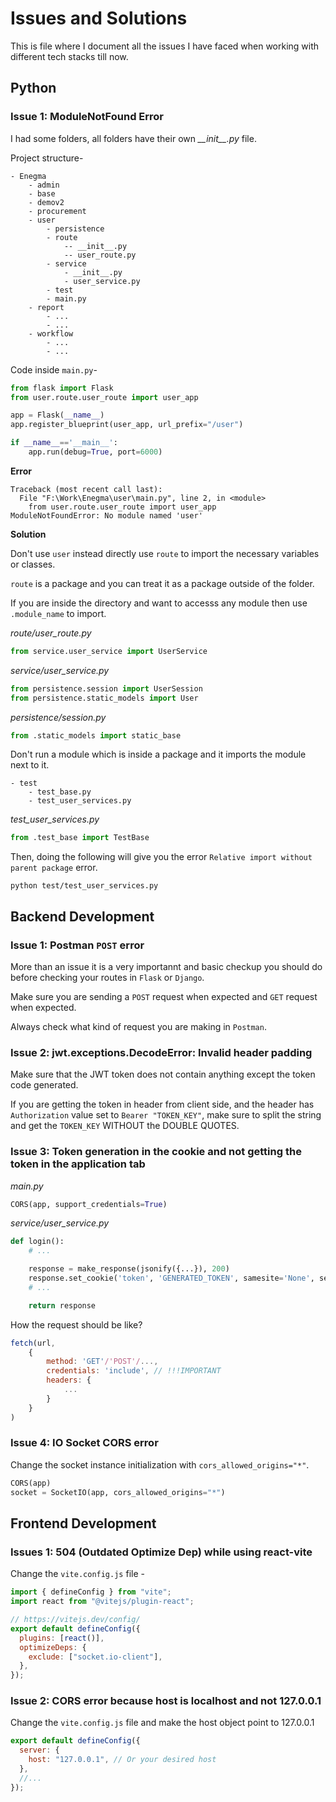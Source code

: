 # Issues and Solutions

This is file where I document all the issues I have faced when working with different tech stacks till now.

## Python

### Issue 1: ModuleNotFound Error

I had some folders, all folders have their own _\_\_init\_\_.py_ file.

Project structure-

```
- Enegma
    - admin
    - base
    - demov2
    - procurement
    - user
        - persistence
        - route
            -- __init__.py
            -- user_route.py
        - service
            - __init__.py
            - user_service.py
        - test
        - main.py
    - report
        - ...
        - ...
    - workflow
        - ...
        - ...
```

Code inside `main.py`-

```python
from flask import Flask
from user.route.user_route import user_app

app = Flask(__name__)
app.register_blueprint(user_app, url_prefix="/user")

if __name__=='__main__':
    app.run(debug=True, port=6000)
```

**Error**

```
Traceback (most recent call last):
  File "F:\Work\Enegma\user\main.py", line 2, in <module>
    from user.route.user_route import user_app
ModuleNotFoundError: No module named 'user'
```

**Solution**

Don't use `user` instead directly use `route` to import the necessary variables or classes.

`route` is a package and you can treat it as a package outside of the folder.

If you are inside the directory and want to accesss any module then use `.module_name` to import.

_route/user_route.py_

```python
from service.user_service import UserService
```

_service/user_service.py_

```python
from persistence.session import UserSession
from persistence.static_models import User
```

_persistence/session.py_

```python
from .static_models import static_base
```

Don't run a module which is inside a package and it imports the module next to it.

```
- test
    - test_base.py
    - test_user_services.py
```

_test_user_services.py_

```python
from .test_base import TestBase
```

Then, doing the following will give you the error `Relative import without parent package` error.

```
python test/test_user_services.py
```

## Backend Development

### Issue 1: Postman `POST` error

More than an issue it is a very importannt and basic checkup you should do before checking your routes in `Flask` or `Django`.

Make sure you are sending a `POST` request when expected and `GET` request when expected.

Always check what kind of request you are making in `Postman`.

### Issue 2: jwt.exceptions.DecodeError: Invalid header padding

Make sure that the JWT token does not contain anything except the token code generated.

If you are getting the token in header from client side, and the header has `Authorization` value set to `Bearer "TOKEN_KEY"`, make sure to split the string and get the `TOKEN_KEY` WITHOUT the DOUBLE QUOTES.

### Issue 3: Token generation in the cookie and not getting the token in the application tab

_main.py_

```python
CORS(app, support_credentials=True)
```

_service/user_service.py_

```python
def login():
    # ...

    response = make_response(jsonify({...}), 200)
    response.set_cookie('token', 'GENERATED_TOKEN', samesite='None', secure=True, max_age=15) # 15 secs
    # ...

    return response
```

How the request should be like?

```js
fetch(url,
    {
        method: 'GET'/'POST'/...,
        credentials: 'include', // !!!IMPORTANT
        headers: {
            ...
        }
    }
)
```

### Issue 4: IO Socket CORS error

Change the socket instance initialization with `cors_allowed_origins="*"`.

```python
CORS(app)
socket = SocketIO(app, cors_allowed_origins="*")
```

## Frontend Development

### Issues 1: 504 (Outdated Optimize Dep) while using react-vite

Change the `vite.config.js` file -

```js
import { defineConfig } from "vite";
import react from "@vitejs/plugin-react";

// https://vitejs.dev/config/
export default defineConfig({
  plugins: [react()],
  optimizeDeps: {
    exclude: ["socket.io-client"],
  },
});
```

### Issue 2: CORS error because host is localhost and not 127.0.0.1

Change the `vite.config.js` file and make the host object point to 127.0.0.1

```js
export default defineConfig({
  server: {
    host: "127.0.0.1", // Or your desired host
  },
  //...
});
```

